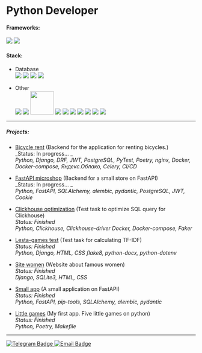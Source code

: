 <h1> Python Developer

#### Frameworks:
<img src="https://img.shields.io/badge/django-4682B4?style=for-the-badge&logo=django&logoColor=white"> <img src="https://img.shields.io/badge/FastAPI-4682B4?style=for-the-badge&logo=FastAPI&logoColor=white"> 

#### Stack:
 - Database <br>
<img src="https://img.shields.io/badge/postgresql-2F4F4F?style=for-the-badge&logo=postgresql&logoColor=white"> <img src="https://img.shields.io/badge/sqlite-2F4F4F?style=for-the-badge&logo=sqlite&logoColor=white">
<img src="https://img.shields.io/badge/SQLAlchemy-2F4F4F?style=for-the-badge&logo=SQLAlchemy&logoColor=white"> <img src="https://img.shields.io/badge/Clickhouse-2F4F4F?style=for-the-badge&logo=Clickhouse&logoColor=white"> 

- Other<br>
<img src="https://img.shields.io/badge/DRF-black?style=for-the-badge&logo=django&logoColor=white"/> <img src="https://img.shields.io/badge/Pydantic-black?style=for-the-badge&logo=Pydantic&logoColor=white"/>
<img src="https://encrypted-tbn0.gstatic.com/images?q=tbn:ANd9GcThZpFJoww_XrzcCUcFi0bsf51V9e4Rx668xQ&s" style="width:62px;"> <img src="https://img.shields.io/badge/Docker-black?style=for-the-badge&logo=Docker&logoColor=white"/>
<img src="https://img.shields.io/badge/Poetry-black?style=for-the-badge&logo=Poetry&logoColor=white"/> <img src="https://img.shields.io/badge/html-black?style=for-the-badge&logo=html5&logoColor=white"/>
<img src="https://img.shields.io/badge/css-black?style=for-the-badge&logo=css3&logoColor=white"/> <img src="https://img.shields.io/badge/Poetry-black?style=for-the-badge&logo=Poetry&logoColor=white"/>
<img src="https://img.shields.io/badge/Git-black?style=for-the-badge&logo=Git&logoColor=white"/> <img src="https://img.shields.io/badge/github-black?style=for-the-badge&logo=github&logoColor=white"/>

---

##### Projects:

- [Bicycle rent] (Backend for the application for renting bicycles.)
  <br>_Status: In progress... _
  <br>_Python, Django, DRF, JWT, PostgreSQL, PyTest, Poetry, nginx, Docker, Docker-compose, Яндекс.Облако, Celery, CI/CD_

- [FastAPI microshop] (Backend for a small store on FastAPI)
  <br>_Status: In progress... _
  <br>_Python, FastAPI, SQLAlchemy, alembic, pydantic, PostgreSQL, JWT, Cookie_

- [Clickhouse optimization] (Test task to optimize SQL query for Clickhouse)
  <br>_Status: Finished_
  <br>_Python, Clickhouse, Clickhouse-driver  Docker, Docker-compose, Faker_

- [Lesta-games test] (Test task for calculating TF-IDF)
  <br>_Status: Finished_
  <br>_Python, Django, HTML, CSS flake8, python-docx, python-dotenv_

- [Site women] (Website about famous women)
  <br>_Status: Finished_
  <br>_Django, SQLite3, HTML, CSS_

- [Small app] (A small application on FastAPI)
  <br>_Status: Finished_
  <br>_Python, FastAPI, pip-tools, SQLAlchemy, alembic, pydantic_

- [Little games] (My first app. Five little games on python)
  <br>_Status: Finished_
  <br>_Python, Poetry, Makefile_

---

<div id="header" align="left">
  <div id="badges">
    <a href="https://t.me/dimnovo">
      <img src="https://img.shields.io/badge/Telegram-4682B4?style=for-the-badge&logo=telegram&logoColor=white" alt="Telegram Badge"/>
    </a>
    <a href="mailto:novozhilov812@gmail.com"> 
      <img src="https://img.shields.io/badge/email-red?style=for-the-badge&logo=gmail&logoColor=white" alt="Email Badge"/>
    </a>
  </div>
</div>


[//]: #

[Bicycle rent]: <https://github.com/Di-Nov/bicycle_rent>

[FastAPI microshop]: <https://github.com/Di-Nov/FastAPI_microshop>

[Clickhouse optimization]: <https://github.com/Di-Nov/clickhouse_optimization_e-comet.io>

[Lesta-games test]: <https://github.com/Di-Nov/lesta_games_test>

[Site women]: <https://github.com/Di-Nov/django_site_women>

[Small app]: <https://github.com/Di-Nov/FastAPI_test>

[Little games]: <https://github.com/Di-Nov/python-project-49>





